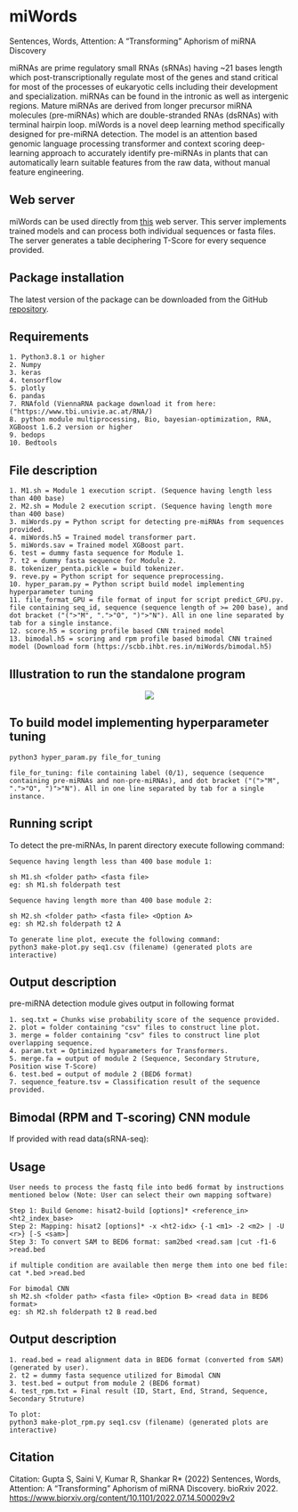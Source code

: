 # miWords

Sentences, Words, Attention: A “Transforming” Aphorism of miRNA Discovery

miRNAs are prime regulatory small RNAs (sRNAs) having ~21 bases length which post-transcriptionally regulate most of the genes and stand critical for most of the processes of eukaryotic cells including their development and specialization. miRNAs can be found in the intronic as well as intergenic regions. Mature miRNAs are derived from longer precursor miRNA molecules (pre-miRNAs) which are double-stranded RNAs (dsRNAs) with terminal hairpin loop.
miWords is a novel deep learning method specifically designed for pre-miRNA detection. The model is an attention based genomic language processing transformer and context scoring deep-learning approach to accurately identify pre-miRNAs in plants that can automatically learn suitable features from the raw data, without manual feature engineering.


## Web server

miWords can be used directly from [this](https://scbb.ihbt.res.in/miWords) web server. This server implements trained models and can process both individual sequences or fasta files. The server generates a table deciphering T-Score for every sequence provided.


## Package installation

The latest version of the package can be downloaded from the GitHub [repository](https://github.com/SCBB-LAB/miWords).

## Requirements

```
1. Python3.8.1 or higher
2. Numpy
3. keras
4. tensorflow
5. plotly
6. pandas
7. RNAfold (ViennaRNA package download it from here: ("https://www.tbi.univie.ac.at/RNA/)
8. python module multiprocessing, Bio, bayesian-optimization, RNA, XGBoost 1.6.2 version or higher
9. bedops
10. Bedtools
```

## File description

```
1. M1.sh = Module 1 execution script. (Sequence having length less than 400 base)
2. M2.sh = Module 2 execution script. (Sequence having length more than 400 base)
3. miWords.py = Python script for detecting pre-miRNAs from sequences provided.
4. miWords.h5 = Trained model transformer part.
5. miWords.sav = Trained model XGBoost part.
6. test = dummy fasta sequence for Module 1.
7. t2 = dummy fasta sequence for Module 2.
8. tokenizer_penta.pickle = build tokenizer.
9. reve.py = Python script for sequence preprocessing.
10. hyper_param.py = Python script build model implementing hyperparameter tuning
11. file_format_GPU = file format of input for script predict_GPU.py. file containing seq_id, sequence (sequence length of >= 200 base), and dot bracket ("(">"M", ".">"O", ")">"N"). All in one line separated by tab for a single instance.
12. score.h5 = scoring profile based CNN trained model
13. bimodal.h5 = scoring and rpm profile based bimodal CNN trained model (Download form (https://scbb.ihbt.res.in/miWords/bimodal.h5)
```

## Illustration to run the standalone program

<p align="center">
  <img src="Guide_miWords.png" />
</p>

## To build model implementing hyperparameter tuning

```
python3 hyper_param.py file_for_tuning

file_for_tuning: file containing label (0/1), sequence (sequence containing pre-miRNAs and non-pre-miRNAs), and dot bracket ("(">"M", ".">"O", ")">"N"). All in one line separated by tab for a single instance. 
```

## Running script

To detect the pre-miRNAs, In parent directory execute following command:
```
Sequence having length less than 400 base module 1:

sh M1.sh <folder path> <fasta file>
eg: sh M1.sh folderpath test

Sequence having length more than 400 base module 2:

sh M2.sh <folder path> <fasta file> <Option A>
eg: sh M2.sh folderpath t2 A

To generate line plot, execute the following command:
python3 make-plot.py seq1.csv (filename) (generated plots are interactive)
```

## Output description

pre-miRNA detection module gives output in following format 
```
1. seq.txt = Chunks wise probability score of the sequence provided.
2. plot = folder containing "csv" files to construct line plot.
3. merge = folder containing "csv" files to construct line plot overlapping sequence.
4. param.txt = Optimized hyparameters for Transformers.
5. merge.fa = output of module 2 (Sequence, Secondary Struture, Position wise T-Score)
6. test.bed = output of module 2 (BED6 format)
7. sequence_feature.tsv = Classification result of the sequence provided.
```

## Bimodal (RPM and T-scoring) CNN module

If provided with read data(sRNA-seq):

## Usage

```
User needs to process the fastq file into bed6 format by instructions mentioned below (Note: User can select their own mapping software)

Step 1: Build Genome: hisat2-build [options]* <reference_in> <ht2_index_base>
Step 2: Mapping: hisat2 [options]* -x <ht2-idx> {-1 <m1> -2 <m2> | -U <r>} [-S <sam>]
Step 3: To convert SAM to BED6 format: sam2bed <read.sam |cut -f1-6 >read.bed 

if multiple condition are available then merge them into one bed file: cat *.bed >read.bed

For bimodal CNN
sh M2.sh <folder path> <fasta file> <Option B> <read data in BED6 format>
eg: sh M2.sh folderpath t2 B read.bed
```

## Output description

```
1. read.bed = read alignment data in BED6 format (converted from SAM) (generated by user).
2. t2 = dummy fasta sequence utilized for Bimodal CNN
3. test.bed = output from module 2 (BED6 format)
4. test_rpm.txt = Final result (ID, Start, End, Strand, Sequence, Secondary Struture)

To plot:
python3 make-plot_rpm.py seq1.csv (filename) (generated plots are interactive)
```

## Citation

Citation: Gupta S, Saini V, Kumar R, Shankar R* (2022) Sentences, Words, Attention: A “Transforming” Aphorism of miRNA Discovery. bioRxiv 2022. https://www.biorxiv.org/content/10.1101/2022.07.14.500029v2
